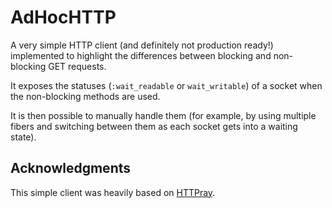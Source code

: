 # AdHocHTTP

A very simple HTTP client (and definitely not production ready!) implemented to
highlight the differences between blocking and non-blocking GET requests.

It exposes the statuses (`:wait_readable` or `wait_writable`) of a socket when
the non-blocking methods are used.

It is then possible to manually handle them (for example, by using multiple
fibers and switching between them as each socket gets into a waiting state).

## Acknowledgments

This simple client was heavily based on [HTTPray](https://github.com/gworley3/httpray).
